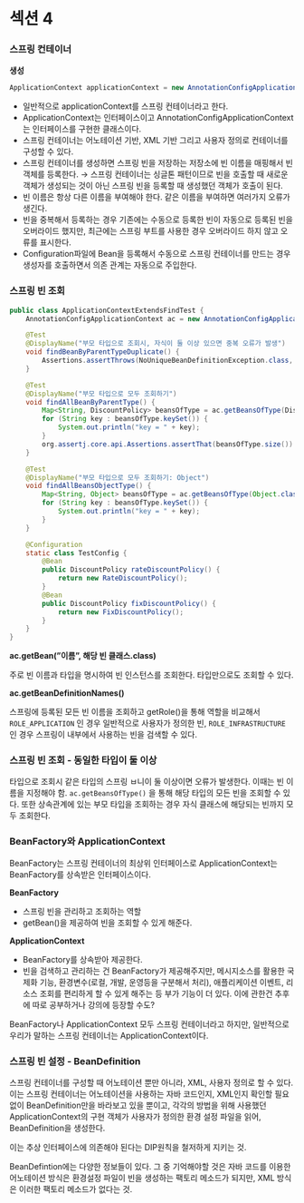 # 섹션 4

### 스프링 컨테이너

**생성**

```java
ApplicationContext applicationContext = new AnnotationConfigApplicationContext(AppConfig.class);
```

- 일반적으로 applicationContext를 스프링 컨테이너라고 한다.
- ApplicationContext는 인터페이스이고 AnnotationConfigApplicationContext는 인터페이스를 구현한 클래스이다.
- 스프링 컨테이너는 어노테이션 기반, XML 기반 그리고 사용자 정의로 컨테이너를 구성할 수 있다.
- 스프링 컨테이너를 생성하면 스프링 빈을 저장하는 저장소에 빈 이름을 매핑해서 빈 객체를 등록한다. → 스프링 컨테이너는 싱글톤 패턴이므로 빈을 호출할 때 새로운 객체가 생성되는 것이 아닌 스프링 빈을 등록할 때 생성했던 객체가 호출이 된다.
- 빈 이름은 항상 다른 이름을 부여해야 한다. 같은 이름을 부여하면 여러가지 오류가 생긴다.
- 빈을 중복해서 등록하는 경우 기존에는 수동으로 등록한 빈이 자동으로 등록된 빈을 오버라이드 했지만, 최근에는 스프링 부트를 사용한 경우 오버라이드 하지 않고 오류를 표시한다.
- Configuration파일에 Bean을 등록해서 수동으로 스프링 컨테이너를 만드는 경우 생성자를 호출하면서 의존 관계는 자동으로 주입한다.

### 스프링 빈 조회

```java
public class ApplicationContextExtendsFindTest {
    AnnotationConfigApplicationContext ac = new AnnotationConfigApplicationContext(TestConfig.class);

    @Test
    @DisplayName("부모 타입으로 조회시, 자식이 둘 이상 있으면 중복 오류가 발생")
    void findBeanByParentTypeDuplicate() {
        Assertions.assertThrows(NoUniqueBeanDefinitionException.class, () -> ac.getBean(DiscountPolicy.class));
    }

    @Test
    @DisplayName("부모 타입으로 모두 조회하기")
    void findAllBeanByParentType() {
        Map<String, DiscountPolicy> beansOfType = ac.getBeansOfType(DiscountPolicy.class);
        for (String key : beansOfType.keySet()) {
            System.out.println("key = " + key);
        }
        org.assertj.core.api.Assertions.assertThat(beansOfType.size()).isEqualTo(2);
    }

    @Test
    @DisplayName("부모 타입으로 모두 조회하기: Object")
    void findAllBeansObjectType() {
        Map<String, Object> beansOfType = ac.getBeansOfType(Object.class);
        for (String key : beansOfType.keySet()) {
            System.out.println("key = " + key);
        }
    }

    @Configuration
    static class TestConfig {
        @Bean
        public DiscountPolicy rateDiscountPolicy() {
            return new RateDiscountPolicy();
        }
        @Bean
        public DiscountPolicy fixDiscountPolicy() {
            return new FixDiscountPolicy();
        }
    }
}
```

**ac.getBean(”이름”, 해당 빈 클래스.class)**

주로 빈 이름과 타입을 명시하여 빈 인스턴스를 조회한다. 타입만으로도 조회할 수 있다.

**ac.getBeanDefinitionNames()**

스프링에 등록된 모든 빈 이름을 조회하고 getRole()을 통해 역할을 비교해서 `ROLE_APPLICATION` 인 경우 일반적으로 사용자가 정의한 빈, `ROLE_INFRASTRUCTURE` 인 경우 스프링이 내부에서 사용하는 빈을 검색할 수 있다.

### 스프링 빈 조회 - 동일한 타입이 둘 이상

타입으로 조회시 같은 타입의 스프링 ㅂ니이 둘 이상이면 오류가 발생한다. 이때는 빈 이름을 지정해야 함. `ac.getBeansOfType()` 을 통해 해당 타입의 모든 빈을 조회할 수 있다. 또한 상속관계에 있는 부모 타입을 조회하는 경우 자식 클래스에 해당되는 빈까지 모두 조회한다.

### BeanFactory와 ApplicationContext

BeanFactory는 스프링 컨테이너의 최상위 인터페이스로 ApplicationContext는 BeanFactory를 상속받은 인터페이스이다.

**BeanFactory**

- 스프링 빈을 관리하고 조회하는 역할
- getBean()을 제공하여 빈을 조회할 수 있게 해준다.

**ApplicationContext**

- BeanFactory를 상속받아 제공한다.
- 빈을 검색하고 관리하는 건 BeanFactory가 제공해주지만, 메시지소스를 활용한 국제화 기능, 환경변수(로컬, 개발, 운영등을 구분해서 처리), 애플리케이션 이벤트, 리소스 조회를 편리하게 할 수 있게 해주는 등 부가 기능이 더 있다. 이에 관한건 추후에 따로 공부하거나 강의에 등장할 수도?

BeanFactory나 ApplicationContext 모두 스프링 컨테이너라고 하지만, 일반적으로 우리가 말하는 스프링 컨테이너는 ApplicationContext이다.

### 스프링 빈 설정 - BeanDefinition

스프링 컨테이너를 구성할 때 어노테이션 뿐만 아니라, XML, 사용자 정의로 할 수 있다. 이는 스프링 컨테이너는 어노테이션을 사용하는 자바 코드인지, XML인지 확인할 필요 없이 BeanDefinition만을 바라보고 있을 뿐이고, 각각의 방법을 위해 사용했던 ApplicationContext의 구현 객체가 사용자가 정의한 환경 설정 파일을 읽어, BeanDefinition을 생성한다.

이는 추상 인터페이스에 의존해야 된다는 DIP원칙을 철저하게 지키는 것.

BeanDefintion에는 다양한 정보들이 있다. 그 중 기억해야할 것은 자바 코드를 이용한 어노테이션 방식은 환경설정 파일이 빈을 생성하는 팩토리 메소드가 되지만, XML 방식은 이러한 팩토리 메소드가 없다는 것.
